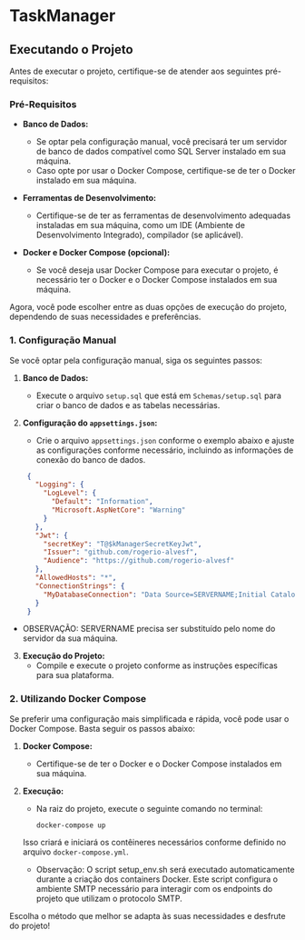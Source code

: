 # TaskManager
## Executando o Projeto

Antes de executar o projeto, certifique-se de atender aos seguintes pré-requisitos:

### Pré-Requisitos

- **Banco de Dados:**
  - Se optar pela configuração manual, você precisará ter um servidor de banco de dados compatível como SQL Server instalado em sua máquina.
  - Caso opte por usar o Docker Compose, certifique-se de ter o Docker instalado em sua máquina.

- **Ferramentas de Desenvolvimento:**
  - Certifique-se de ter as ferramentas de desenvolvimento adequadas instaladas em sua máquina, como um IDE (Ambiente de Desenvolvimento Integrado), compilador (se aplicável).

- **Docker e Docker Compose (opcional):**
  - Se você deseja usar Docker Compose para executar o projeto, é necessário ter o Docker e o Docker Compose instalados em sua máquina.

Agora, você pode escolher entre as duas opções de execução do projeto, dependendo de suas necessidades e preferências.

### 1. Configuração Manual

Se você optar pela configuração manual, siga os seguintes passos:

1. **Banco de Dados:**
   - Execute o arquivo `setup.sql` que está em `Schemas/setup.sql` para criar o banco de dados e as tabelas necessárias.

2. **Configuração do `appsettings.json`:**
   - Crie o arquivo `appsettings.json` conforme o exemplo abaixo e ajuste as configurações conforme necessário, incluindo as informações de conexão do banco de dados.
   ```json
    {
      "Logging": {
        "LogLevel": {
          "Default": "Information",
          "Microsoft.AspNetCore": "Warning"
        }
      },
      "Jwt": {
        "secretKey": "T@$kManagerSecretKeyJwt",
        "Issuer": "github.com/rogerio-alvesf",
        "Audience": "https://github.com/rogerio-alvesf"
      },
      "AllowedHosts": "*",
      "ConnectionStrings": {
        "MyDatabaseConnection": "Data Source=SERVERNAME;Initial Catalog=TaskManager;Integrated Security=True;TrustServerCertificate=True;"
      }
    }
  - OBSERVAÇÃO: SERVERNAME precisa ser substituído pelo nome do servidor da sua máquina.
3. **Execução do Projeto:**
   - Compile e execute o projeto conforme as instruções específicas para sua plataforma.

### 2. Utilizando Docker Compose

Se preferir uma configuração mais simplificada e rápida, você pode usar o Docker Compose. Basta seguir os passos abaixo:

1. **Docker Compose:**
   - Certifique-se de ter o Docker e o Docker Compose instalados em sua máquina.

2. **Execução:**
   - Na raiz do projeto, execute o seguinte comando no terminal:
     ```
     docker-compose up
     ```

   Isso criará e iniciará os contêineres necessários conforme definido no arquivo `docker-compose.yml`.
   - Observação: O script setup_env.sh será executado automaticamente durante a criação dos containers Docker. Este script configura o ambiente SMTP necessário para interagir com os endpoints do projeto que utilizam o   protocolo SMTP.

Escolha o método que melhor se adapta às suas necessidades e desfrute do projeto!
